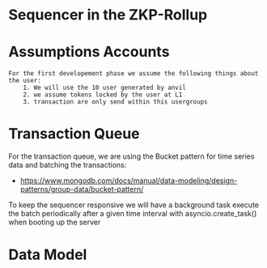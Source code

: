 # Sequencer in the ZKP-Rollup

# Assumptions Accounts

    For the first developement phase we assume the following things about the user:
        1. We will use the 10 user generated by anvil
        2. we assume tokens locked by the user at L1
        3. transaction are only send within this usergroups

# Transaction Queue

For the transaction queue, we are using the Bucket pattern for time series data and batching the transactions:

- https://www.mongodb.com/docs/manual/data-modeling/design-patterns/group-data/bucket-pattern/

To keep the sequencer responsive we will have a background task execute the batch periodically
after a given time interval with asyncio.create_task() when booting up the server

# Data Model
